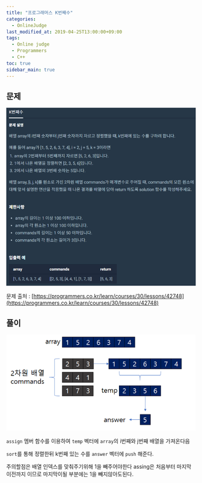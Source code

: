 ```yaml
---
title: "프로그래머스 K번째수"
categories: 
  - OnlineJudge
last_modified_at: 2019-04-25T13:00:00+09:00
tags: 
  - Online judge
  - Programmers
  - C++
toc: true
sidebar_main: true
---
```


## 문제

![2](https://github.com/lesslate/lesslate.github.io/blob/master/assets/img/OnlineJudge/k%EB%B2%88%EC%A7%B8%EC%88%98/2.png?raw=true)

문제 출처 : [https://programmers.co.kr/learn/courses/30/lessons/42748](https://programmers.co.kr/learn/courses/30/lessons/42748)




## 풀이

![1](https://github.com/lesslate/lesslate.github.io/blob/master/assets/img/OnlineJudge/k%EB%B2%88%EC%A7%B8%EC%88%98/1.png?raw=true)

`assign` 멤버 함수를 이용하여 `temp` 벡터에 `array`의 i번째와 j번째 배열을 가져온다음

`sort`를 통해 정렬한뒤 k번째 있는 수를 `answer` 벡터에 `push` 해준다.

주의할점은 배열 인덱스를 맞춰주기위해 1을 빼주어야한다 assing은 처음부터 마지막 이전까지 이므로 마지막이될 부분에는 1을 빼지않아도된다.